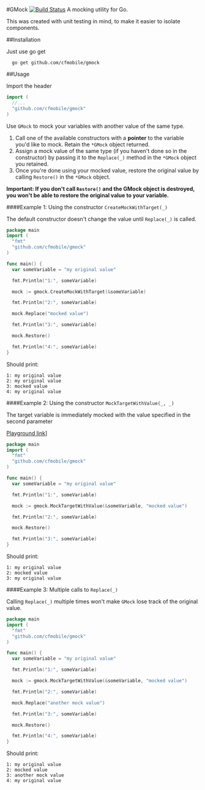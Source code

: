 #GMock [![Build Status](https://travis-ci.org/cfmobile/gmock.svg?branch=master)](https://travis-ci.org/cfmobile/gmock)
A mocking utility for Go.

This was created with unit testing in mind, to make it easier to isolate components.

##Installation

Just use go get

```
  go get github.com/cfmobile/gmock
```

##Usage

Import the header

```go
import (
  //...
  "github.com/cfmobile/gmock"
)
```

Use `GMock` to mock your variables with another value of the same type.

1. Call one of the available constructors with a **pointer** to the variable you'd like to mock. Retain the `*GMock` object returned.
2. Assign a mock value of the same type (if you haven't done so in the constructor) by passing it to the `Replace(_)` method in the `*GMock` object you retained.
3. Once you're done using your mocked value, restore the original value by calling `Restore()` in the `*GMock` object.

**Important: If you don't call `Restore()` and the GMock object is destroyed, you won't be able to restore the original value to your variable.**

####Example 1:
Using the constructor `CreateMockWithTarget(_)`

The default constructor doesn't change the value until `Replace(_)` is called.

```go
package main
import (
  "fmt"
  "github.com/cfmobile/gmock"
)

func main() {
  var someVariable = "my original value"

  fmt.Println("1:", someVariable)

  mock := gmock.CreateMockWithTarget(&someVariable)

  fmt.Println("2:", someVariable)

  mock.Replace("mocked value")

  fmt.Println("3:", someVariable)

  mock.Restore()

  fmt.Println("4:", someVariable)
}
```
Should print:
```
1: my original value
2: my original value
3: mocked value
4: my original value
```

####Example 2:
Using the constructor `MockTargetWithValue(_, _)`

The target variable is immediately mocked with the value specified in the second parameter

[Playground link](https://travis-ci.org/cfmobile/gmock.svg?branch=master)]

```go
package main
import (
  "fmt"
  "github.com/cfmobile/gmock"
)

func main() {
  var someVariable = "my original value"

  fmt.Println("1:", someVariable)

  mock := gmock.MockTargetWithValue(&someVariable, "mocked value")

  fmt.Println("2:", someVariable)

  mock.Restore()

  fmt.Println("3:", someVariable)
}
```
Should print:
```
1: my original value
2: mocked value
3: my original value
```

####Example 3:
Multiple calls to `Replace(_)`

Calling `Replace(_)` multiple times won't make `GMock` lose track of the original value.

```go
package main
import (
  "fmt"
  "github.com/cfmobile/gmock"
)

func main() {
  var someVariable = "my original value"

  fmt.Println("1:", someVariable)

  mock := gmock.MockTargetWithValue(&someVariable, "mocked value")

  fmt.Println("2:", someVariable)

  mock.Replace("another mock value")

  fmt.Println("3:", someVariable)

  mock.Restore()

  fmt.Println("4:", someVariable)
}
```
Should print:
```
1: my original value
2: mocked value
3: another mock value
4: my original value
```
